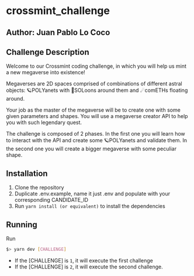 # crossmint_challenge

## Author: Juan Pablo Lo Coco

## Challenge Description

Welcome to our Crossmint coding challenge, in which you will help us mint a new megaverse into existence!

Megaverses are 2D spaces comprised of combinations of different astral objects: 🪐POLYanets with 🌙SOLoons around them and ☄comETHs floating around.

Your job as the master of the megaverse will be to create one with some given parameters and shapes. You will use a megaverse creator API to help you with such legendary quest.

The challenge is composed of 2 phases. In the first one you will learn how to interact with the API and create some 🪐POLYanets and validate them. In the second one you will create a bigger megaverse with some peculiar shape.

## Installation

1. Clone the repository
2. Duplicate .env.example, name it just .env and populate with your corresponding CANDIDATE_ID
3. Run `yarn install (or equivalent)` to install the dependencies

## Running

Run

```sh
$> yarn dev [CHALLENGE]
```

- If the [CHALLENGE] is `1`, it will execute the first challenge
- If the [CHALLENGE] is `2`, it will execute the second challenge.
